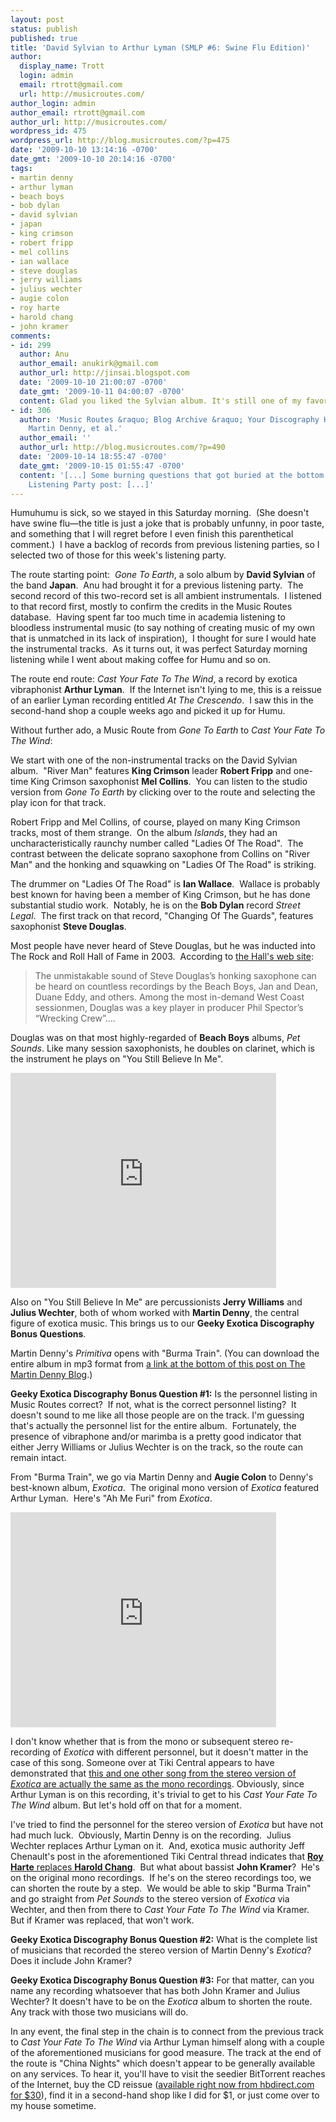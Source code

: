 ```yaml
---
layout: post
status: publish
published: true
title: 'David Sylvian to Arthur Lyman (SMLP #6: Swine Flu Edition)'
author:
  display_name: Trott
  login: admin
  email: rtrott@gmail.com
  url: http://musicroutes.com/
author_login: admin
author_email: rtrott@gmail.com
author_url: http://musicroutes.com/
wordpress_id: 475
wordpress_url: http://blog.musicroutes.com/?p=475
date: '2009-10-10 13:14:16 -0700'
date_gmt: '2009-10-10 20:14:16 -0700'
tags:
- martin denny
- arthur lyman
- beach boys
- bob dylan
- david sylvian
- japan
- king crimson
- robert fripp
- mel collins
- ian wallace
- steve douglas
- jerry williams
- julius wechter
- augie colon
- roy harte
- harold chang
- john kramer
comments:
- id: 299
  author: Anu
  author_email: anukirk@gmail.com
  author_url: http://jinsai.blogspot.com
  date: '2009-10-10 21:00:07 -0700'
  date_gmt: '2009-10-11 04:00:07 -0700'
  content: Glad you liked the Sylvian album. It's still one of my favorites.
- id: 306
  author: 'Music Routes &raquo; Blog Archive &raquo; Your Discography Help Requested:
    Martin Denny, et al.'
  author_email: ''
  author_url: http://blog.musicroutes.com/?p=490
  date: '2009-10-14 18:55:47 -0700'
  date_gmt: '2009-10-15 01:55:47 -0700'
  content: '[...] Some burning questions that got buried at the bottom of the last
    Listening Party post: [...]'
---
```

<p>Humuhumu is sick, so we stayed in this Saturday morning.  (She doesn't have swine flu—the title is just a joke that is probably unfunny, in poor taste, and something that I will regret before I even finish this parenthetical comment.)   I have a backlog of records from previous listening parties, so I selected two of those for this week's listening party.</p>
<p>The route starting point:  <em>Gone To Earth</em>, a solo album by <strong>David Sylvian</strong> of the band <strong>Japan</strong>.  Anu had brought it for a previous listening party.  The second record of this two-record set is all ambient instrumentals.  I listened to that record first, mostly to confirm the credits in the Music Routes database.  Having spent far too much time in academia listening to bloodless instrumental music (to say nothing of creating music of my own that is unmatched in its lack of inspiration),  I thought for sure I would hate the instrumental tracks.  As it turns out, it was perfect Saturday morning listening while I went about making coffee for Humu and so on.</p>
<p>The route end route: <em>Cast Your Fate To The Wind</em>, a record by exotica vibraphonist <strong>Arthur Lyman</strong>.  If the Internet isn't lying to me, this is a reissue of an earlier Lyman recording entitled <em>At The Crescendo</em>.  I saw this in the second-hand shop a couple weeks ago and picked it up for Humu.</p>
<p>Without further ado, a Music Route from <em>Gone To Earth</em> to <em>Cast Your Fate To The Wind</em>:</p>
<p>We start with one of the non-instrumental tracks on the David Sylvian album.  "River Man" features <strong>King Crimson</strong> leader <strong>Robert Fripp</strong> and one-time King Crimson saxophonist <strong>Mel Collins</strong>.  You can listen to the studio version from <em>Gone To Earth</em> by clicking over to the route and selecting the play icon for that track.</p>
<p>Robert Fripp and Mel Collins, of course, played on many King Crimson tracks, most of them strange.  On the album <em>Islands</em>, they had an uncharacteristically raunchy number called "Ladies Of The Road".  The contrast between the delicate soprano saxophone from Collins on "River Man" and the honking and squawking on "Ladies Of The Road" is striking.</p>
<p>The drummer on "Ladies Of The Road" is <strong>Ian Wallace</strong>.  Wallace is probably best known for having been a member of King Crimson, but he has done substantial studio work.  Notably, he is on the <strong>Bob Dylan</strong> record <em>Street Legal</em>.  The first track on that record, "Changing Of The Guards", features saxophonist <strong>Steve Douglas</strong>.</p>
<p>Most people have never heard of Steve Douglas, but he was inducted into The Rock and Roll Hall of Fame in 2003.  According to <a href="http://www.rockhall.com/inductee/steve-douglas" target="_blank">the Hall's web site</a>:</p>
<blockquote><p>The unmistakable sound of Steve Douglas’s honking saxophone can be heard on countless recordings by the Beach Boys, Jan and Dean, Duane Eddy, and others. Among the most in-demand West Coast sessionmen, Douglas was a key player in producer Phil Spector’s “Wrecking Crew”....</p></blockquote>
<p>Douglas was on that most highly-regarded of <strong>Beach Boys</strong> albums, <em>Pet Sounds</em>.  Like many session saxophonists, he doubles on clarinet, which is the instrument he plays on "You Still Believe In Me".</p>
<p><object classid="clsid:d27cdb6e-ae6d-11cf-96b8-444553540000" width="425" height="344" codebase="http://download.macromedia.com/pub/shockwave/cabs/flash/swflash.cab#version=6,0,40,0"><param name="allowFullScreen" value="true" /><param name="allowscriptaccess" value="always" /><param name="src" value="http://www.youtube.com/v/-8kLrrZKnNU&amp;hl=en&amp;fs=1&amp;" /><param name="allowfullscreen" value="true" /><embed type="application/x-shockwave-flash" width="425" height="344" src="http://www.youtube.com/v/-8kLrrZKnNU&amp;hl=en&amp;fs=1&amp;" allowscriptaccess="always" allowfullscreen="true"></embed></object></p>
<p>Also on "You Still Believe In Me" are percussionists <strong>Jerry Williams</strong> and <strong>Julius Wechter</strong>, both of whom worked with <strong>Martin Denny</strong>, the central figure of exotica music.  This brings us to our <strong>Geeky Exotica Discography Bonus Questions</strong>.</p>
<p>Martin Denny's <em>Primitiva</em> opens with "Burma Train". (You can download the entire album in mp3 format from <a href="http://themartindennyblog.blogspot.com/2009/06/forbidden-island-primitiva-and-latin.html" target="_blank">a link at the bottom of this post on The Martin Denny Blog</a>.)</p>
<p><strong>Geeky Exotica Discography Bonus Question #1:</strong> Is the personnel listing in Music Routes correct?  If not, what is the correct personnel listing?  It doesn't sound to me like all those people are on the track. I'm guessing that's actually the personnel list for the entire album.  Fortunately, the presence of vibraphone and/or marimba is a pretty good indicator that either Jerry Williams or Julius Wechter is on the track, so the route can remain intact.</p>
<p>From "Burma Train", we go via Martin Denny and <strong>Augie Colon</strong> to Denny's best-known album, <em>Exotica</em>.  The original mono version of <em>Exotica</em> featured Arthur Lyman.  Here's "Ah Me Furi" from <em>Exotica</em>.</p>
<p><object classid="clsid:d27cdb6e-ae6d-11cf-96b8-444553540000" width="425" height="344" codebase="http://download.macromedia.com/pub/shockwave/cabs/flash/swflash.cab#version=6,0,40,0"><param name="allowFullScreen" value="true" /><param name="allowscriptaccess" value="always" /><param name="src" value="http://www.youtube.com/v/otvJX3GwFNs&amp;hl=en&amp;fs=1&amp;" /><param name="allowfullscreen" value="true" /><embed type="application/x-shockwave-flash" width="425" height="344" src="http://www.youtube.com/v/otvJX3GwFNs&amp;hl=en&amp;fs=1&amp;" allowscriptaccess="always" allowfullscreen="true"></embed></object></p>
<p>I don't know whether that is from the mono or subsequent stereo re-recording of <em>Exotica</em> with different personnel, but it doesn't matter in the case of this song.  Someone over at Tiki Central appears to have demonstrated that <a href="http://www.tikiroom.com/tikicentral/bb/viewtopic.php?topic=31464&amp;forum=11&amp;start=15#437428" target="_blank">this and one other song from the stereo version of <em>Exotica</em> are actually the same as the mono recordings</a>.  Obviously, since Arthur Lyman is on this recording, it's trivial to get to his <em>Cast Your Fate To The Wind</em> album.  But let's hold off on that for a moment.</p>
<p>I've tried to find the personnel for the stereo version of <em>Exotica</em> but have not had much luck.  Obviously, Martin Denny is on the recording.  Julius Wechter replaces Arthur Lyman on it.  And, exotica music authority Jeff Chenault's post in the aforementioned Tiki Central thread indicates that <a href="http://www.tikiroom.com/tikicentral/bb/viewtopic.php?topic=31464&amp;forum=11&amp;start=15#437425" target="_blank"><strong>Roy Harte</strong> replaces <strong>Harold Chang</strong></a>.  But what about bassist <strong>John Kramer</strong>?  He's on the original mono recordings.  If he's on the stereo recordings too, we can shorten the route by a step.  We would be able to skip "Burma Train" and go straight from <em>Pet Sounds</em> to the stereo version of <em>Exotica</em> via Wechter, and then from there to <em>Cast Your Fate To The Wind</em> via Kramer.  But if Kramer was replaced, that won't work.</p>
<p><strong>Geeky Exotica Discography Bonus Question #2:</strong> What is the complete list of musicians that recorded the stereo version of Martin Denny's <em>Exotica</em>?  Does it include John Kramer?</p>
<p><strong>Geeky Exotica Discography Bonus Question #3:</strong> For that matter, can you name any recording whatsoever that has both John Kramer and Julius Wechter?  It doesn't have to be on the <em>Exotica</em> album to shorten the route.  Any track with those two musicians will do.</p>
<p>In any event, the final step in the chain is to connect from the previous track to <em>Cast Your Fate To The Wind</em> via Arthur Lyman himself along with a couple of the aforementioned musicians for good measure.  The track at the end of the route is "China Nights" which doesn't appear to be generally available on any services.  To hear it, you'll have to visit the seedier BitTorrent reaches of the Internet, buy the CD reissue (<a href="http://www.hbdirect.com/album_detail.php?pid=957275" target="_blank">available right now from hbdirect.com for $30</a>), find it in a second-hand shop like I did for $1, or just come over to my house sometime.</p>
